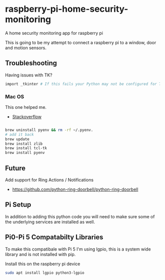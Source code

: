 # raspberry-pi-home-security-monitoring
A home security monitoring app for raspberry pi


This is going to be my attempt to connect a raspberry pi to a window, door and motion sensors.


## Troubleshooting

Having issues with TK?

```sh
import _tkinter # If this fails your Python may not be configured for Tk
```



### Mac OS
This one helped me.

- [Stackoverflow](https://stackoverflow.com/questions/22550068/python-not-configured-for-tk)

```sh

brew uninstall pyenv && rm -rf ~/.pyenv.
# add it back
brew update
brew install zlib
brew install tcl-tk 
brew install pyenv

```


## Future

Add support for Ring Actions / Notifications
- https://github.com/python-ring-doorbell/python-ring-doorbell



## Pi Setup

In addition to adding this python code you will need to make sure some of the underlying services are installed as well.


## Pi0-Pi 5 Compatabilty Libraries
To make this compatibale with Pi 5 I'm using lgpio, this is a system wide library
and is not installed with pip.

Install this on the raspberry pi device
```sh
sudo apt install lgpio python3-lgpio

```
